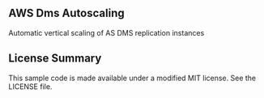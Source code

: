 ## AWS Dms Autoscaling

Automatic vertical scaling of AS DMS replication instances

## License Summary

This sample code is made available under a modified MIT license. See the LICENSE file.
